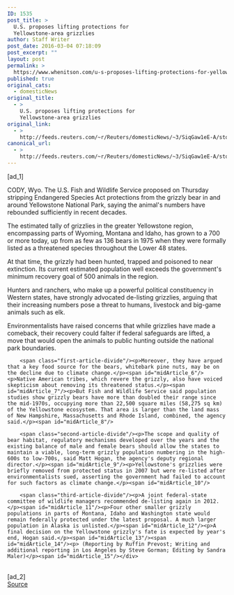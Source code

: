 ```yaml
---
ID: 1535
post_title: >
  U.S. proposes lifting protections for
  Yellowstone-area grizzlies
author: Staff Writer
post_date: 2016-03-04 07:18:09
post_excerpt: ""
layout: post
permalink: >
  https://www.whenitson.com/u-s-proposes-lifting-protections-for-yellowstone-area-grizzlies/
published: true
original_cats:
  - domesticNews
original_title:
  - >
    U.S. proposes lifting protections for
    Yellowstone-area grizzlies
original_link:
  - >
    http://feeds.reuters.com/~r/Reuters/domesticNews/~3/SiqGaw1eE-A/story01.htm
canonical_url:
  - >
    http://feeds.reuters.com/~r/Reuters/domesticNews/~3/SiqGaw1eE-A/story01.htm
---
```

 [ad_1]
<br><div id="articleText">
<span id="midArticle_start"/>

<span id="midArticle_0"/><span class="focusParagraph" readability="6"><p><span class="articleLocation">CODY, Wyo.</span> The U.S. Fish and Wildlife Service proposed on Thursday stripping Endangered Species Act protections from the grizzly bear in and around Yellowstone National Park, saying the animal's numbers have rebounded sufficiently in recent decades.</p></span><span id="midArticle_1"/><p>The estimated tally of grizzlies in the greater Yellowstone region, encompassing parts of Wyoming, Montana and Idaho, has grown to a 700 or more today, up from as few as 136 bears in 1975 when they were formally listed as a threatened species throughout the Lower 48 states.</p><span id="midArticle_2"/><p>At that time, the grizzly had been hunted, trapped and poisoned to near extinction. Its current estimated population well exceeds the government's minimum recovery goal of 500 animals in the region.</p><span id="midArticle_3"/><p>Hunters and ranchers, who make up a powerful political constituency in Western states, have strongly advocated de-listing grizzlies, arguing that their increasing numbers pose a threat to humans, livestock and big-game animals such as elk.</p><span id="midArticle_4"/><p>Environmentalists have raised concerns that while grizzlies have made a comeback, their recovery could falter if federal safeguards are lifted, a move that would open the animals to public hunting outside the national park boundaries.</p><span id="midArticle_5"/>
        
        <span class="first-article-divide"/><p>Moreover, they have argued that a key food source for the bears, whitebark pine nuts, may be on the decline due to climate change.</p><span id="midArticle_6"/><p>Native American tribes, which revere the grizzly, also have voiced skepticism about removing its threatened status.</p><span id="midArticle_7"/><p>But Fish and Wildlife Service said population studies show grizzly bears have more than doubled their range since the mid-1970s, occupying more than 22,500 square miles (58,275 sq km) of the Yellowstone ecosystem. That area is larger than the land mass of New Hampshire, Massachusetts and Rhode Island, combined, the agency said.</p><span id="midArticle_8"/>
        
        <span class="second-article-divide"/><p>The scope and quality of bear habitat, regulatory mechanisms developed over the years and the existing balance of male and female bears should allow the states to maintain a viable, long-term grizzly population numbering in the high-600s to low-700s, said Matt Hogan, the agency's deputy regional director.</p><span id="midArticle_9"/><p>Yellowstone's grizzlies were briefly removed from protected status in 2007 but were re-listed after environmentalists sued, asserting the government had failed to account for such factors as climate change.</p><span id="midArticle_10"/>
        
        <span class="third-article-divide"/><p>A joint federal-state committee of wildlife managers recommended de-listing again in 2012.</p><span id="midArticle_11"/><p>Four other smaller grizzly populations in parts of Montana, Idaho and Washington state would remain federally protected under the latest proposal. A much larger population in Alaska is unlisted.</p><span id="midArticle_12"/><p>A final decision on the Yellowstone grizzly's fate is expected by year's end, Hogan said.</p><span id="midArticle_13"/><span id="midArticle_14"/><p> (Reporting by Ruffin Prevost; Writing and additional reporting in Los Angeles by Steve Gorman; Editing by Sandra Maler)</p><span id="midArticle_15"/></div>
<br>[ad_2]
<br><a href="http://feeds.reuters.com/~r/Reuters/domesticNews/~3/SiqGaw1eE-A/story01.htm">Source </a>
